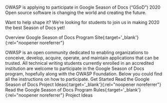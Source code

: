 OWASP is applying to participate in Google Season of Docs (“GSoD”) 2020
Open source software is changing the world and creating the future.

Want to help shape it? We’re looking for students to join us in making 2020 the best Season of Docs yet!

Overview
Google Season of Docs Program Site{:target='_blank'}{:rel="noopener noreferrer"}

OWASP is an open community dedicated to enabling organizations to conceive, develop, acquire, operate, and maintain applications that can be trusted.
All technical writing students currently enrolled in an accredited institution are welcome to participate in the Google Season of Docs program, hopefully along with the OWASP Foundation.
Below you could find all the instructions on how to participate.
Get Started
Read the Google Season of Docs Project Ideas{:target='_blank'}{:rel="noopener noreferrer"}
Read the Google Season of Docs Program Rules{:target='_blank'}{:rel="noopener noreferrer"}
Project Ideas
